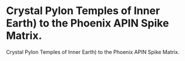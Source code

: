 # Crystal Pylon Temples of Inner Earth) to the Phoenix APIN Spike Matrix.

Crystal Pylon Temples of Inner Earth) to the Phoenix APIN Spike Matrix.